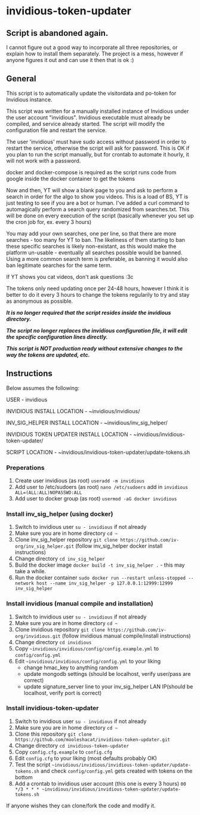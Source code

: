 # invidious-token-updater

## Script is abandoned again.
I cannot figure out a good way to incorporate all three repositories, or explain how to install them separately. The project is a mess, however if anyone figures it out and can use it then that is ok :)

## General

This script is to automatically update the visitordata and po-token for Invidious instance. 

This script was written for a manually installed instance of Invidious under the user account "invidious". Invidious executable must already be compiled, and service already started. The script will modify the configuration file and restart the service.

The user 'invidious' must have sudo access without password in order to restart the service, otherwise the script will ask for password. This is OK if you plan to run the script manually, but for crontab to automate it hourly, it will not work with a password.

docker and docker-compose is required as the script runs code from google inside the docker container to get the tokens

Now and then, YT will show a blank page to you and ask to perform a search in order for the algo to show you videos. This is a load of BS, YT is just testing to see if you are a bot or human. I've added a curl command to automagically perform a search query randomized from searches.txt. This will be done on every execution of the script (basically whenever you set up the cron job for, ex. every 3 hours)

You may add your own searches, one per line, so that there are more searches - too many for YT to ban. The likeliness of them starting to ban these specific searches is likely non-existant, as this would make the platform un-usable - eventually all searches possible would be banned. Using a more common search term is preferable, as banning it would also ban legitimate searches for the same term.

If YT shows you cat videos, don't ask questions :3c

The tokens only need updating once per 24-48 hours, however I think it is better to do it every 3 hours to change the tokens regularily to try and stay as anonymous as possible.

***It is no longer required that the script resides inside the invidious directory.***

***The script no longer replaces the invidious configuration file, it will edit the specific configuration lines directly.***

***This script is NOT production ready without extensive changes to the way the tokens are updated, etc.***

## Instructions

Below assumes the following:

USER - invidious

INVIDIOUS INSTALL LOCATION - ~invidious/invidious/

INV_SIG_HELPER INSTALL LOCATION - ~invidious/inv_sig_helper/

INVIDIOUS TOKEN UPDATER INSTALL LOCATION - ~invidious/invidious-token-updater/

SCRIPT LOCATION - ~invidious/invidious-token-updater/update-tokens.sh

### Preperations

1) Create user invidious (as root)
   ```useradd -m invidious```
2) Add user to /etc/sudoers (as root) ```nano /etc/sudoers``` add in ```invidious ALL=(ALL:ALL)NOPASSWD:ALL```
3) Add user to docker group (as root) ```usermod -aG docker invidious```

### Install inv_sig_helper (using docker)
1) Switch to invidious user ```su - invidious``` if not already
2) Make sure you are in home directory ```cd ~```
3) Clone inv_sig_helper repository ```git clone https://github.com/iv-org/inv_sig_helper.git``` (follow inv_sig_helper docker install instructions)
4) Change directory ```cd inv_sig_helper```
5) Build the docker image ```docker build -t inv_sig_helper .``` - this may take a while.
6) Run the docker container ```sudo docker run --restart unless-stopped --network host --name inv_sig_helper -p 127.0.0.1:12999:12999 inv_sig_helper```

### Install invidious (manual compile and installation)
1) Switch to invidious user ```su - invidious``` if not already
2) Make sure you are in home directory ```cd ~```
3) Clone invidious repository ```git clone https://github.com/iv-org/invidious.git``` (follow invidious manual compile/install instructions)
4) Change directory ```cd invidious```
5) Copy ```~invidious/invidious/config/config.example.yml``` to ```config/config.yml```
6) Edit ```~invidious/invidious/config/config.yml``` to your liking 
	- change hmac_key to anything random
	- update mongodb settings (should be localhost, verify user/pass are correct)
	- update signature_server line to your inv_sig_helper LAN IP(should be localhost, verify port is correct)


### Install invidious-token-updater
1) Switch to invidious user ```su - invidious``` if not already
2) Make sure you are in home directory ```cd ~```
3) Clone this repository ```git clone https://github.com/mooleshacat/invidious-token-updater.git```
4) Change directory ```cd invidious-token-updater```
4) Copy ```config.cfg.example``` to ```config.cfg```
5) Edit ```config.cfg``` to your liking (most defaults probably OK)
5) Test the script ```~invidious/invidious/invidious-token-updater/update-tokens.sh``` and check ```config/config.yml``` gets created with tokens on the bottom
6) Add a crontab to invidious user account (this one is every 3 hours) ```00 */3 * * * ~invidious/invidious/invidious-token-updater/update-tokens.sh```

If anyone wishes they can clone/fork the code and modify it.
